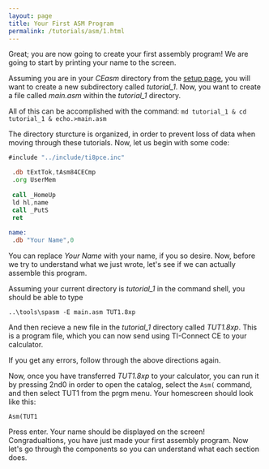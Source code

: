 ```yaml
---
layout: page
title: Your First ASM Program
permalink: /tutorials/asm/1.html
---
```


Great; you are now going to create your first assembly program! We are going to start by printing your name to the screen.

Assuming you are in your *CEasm* directory from the [setup page]({site.basurl}/setup), you will want to create a new subdirectory called *tutorial_1*. Now, you want to create a file called *main.asm* within the *tutorial_1* directory.

All of this can be accomplished with the command: ```md tutorial_1 & cd tutorial_1 & echo.>main.asm```

The directory sturcture is organized, in order to prevent loss of data when moving through these tutorials. Now, let us begin with some code:

```asm
#include "../include/ti8pce.inc"

 .db tExtTok,tAsm84CECmp
 .org UserMem
 
 call _HomeUp
 ld hl,name
 call _PutS
 ret
 
name:
 .db "Your Name",0
```

You can replace *Your Name* with your name, if you so desire. Now, before we try to understand what we just wrote, let's see if we can actually assemble this program.

Assuming your current directory is *tutorial_1* in the command shell, you should be able to type

```
..\tools\spasm -E main.asm TUT1.8xp
```

And then recieve a new file in the *tutorial_1* directory called *TUT1.8xp*. This is a program file, which you can now send using TI-Connect CE to your calculator.

If you get any errors, follow through the above directions again.

Now, once you have transferred *TUT1.8xp* to your calculator, you can run it by pressing <span class='calcButton'>2nd</span><span class='calcButton'>0</span> in order to open the catalog, select the `Asm(` command, and then select TUT1 from the <span class='calcButton'>prgm</span> menu. Your homescreen should look like this:

```
Asm(TUT1
```

Press <span class='calcButton'>enter</span>. Your name should be displayed on the screen! Congradualtions, you have just made your first assembly program. Now let's go through the components so you can understand what each section does.
